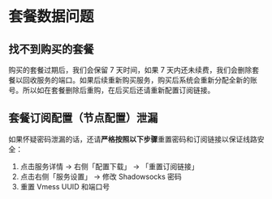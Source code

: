 # 套餐数据问题

## 找不到购买的套餐

购买的套餐过期后，我们会保留 7 天时间，如果 7 天内还未续费，我们会删除套餐以回收服务的端口。如果后续重新购买服务，购买后系统会重新分配全新的账号。所以如在套餐删除后重购，在后买后还请重新配置订阅链接。

## 套餐订阅配置（节点配置）泄漏

如果怀疑密码泄漏的话，还请**严格按照以下步骤**重置密码和订阅链接以保证线路安全：

1. 点击服务详情 -> 右侧「配置下载」 -> 「重置订阅链接」
2. 点击右侧「服务设置」 -> 修改 Shadowsocks 密码
3. 重置 Vmess UUID 和端口号

